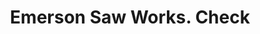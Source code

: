 ---
doi: 10.7916/D84X6KX0
date_other: '1880'
date_other_textual: 1880-1889
form: printed ephemera
genre:
- Checks (bank checks)
name:
- Emerson Saw Works
object_in_context_url: https://biggert.cul.columbia.edu/items/view/ave_biggert_01355
subject_hierarchical_geographic:
- Beaver Falls, Pennsylvania, United States
subject_name:
- Emerson Saw Works
title: Emerson Saw Works. Check
sort_title: Emerson Saw Works. Check
call_number: ave_biggert_01355
coordinates:
- 40.75888888888889,-80.31972222222223
pid: ave_biggert_01355
identifiers: ave_biggert_01355
thumbnail: https://derivativo-1.library.columbia.edu/iiif/2/ldpd:344630/full/!256,256/0/native.jpg
permalink: /biggert/ave_biggert_01355/
layout: iiif-image-page
---